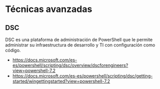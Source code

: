 # Técnicas avanzadas

## DSC
DSC es una plataforma de administración de PowerShell que le permite administrar su infraestructura de desarrollo y TI con configuración como código.
* https://docs.microsoft.com/es-es/powershell/scripting/dsc/overview/dscforengineers?view=powershell-7.2
* https://docs.microsoft.com/es-es/powershell/scripting/dsc/getting-started/wingettingstarted?view=powershell-7.2
